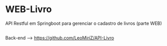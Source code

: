 # WEB-Livro

API Restful em Springboot para gerenciar o cadastro de livros (parte WEB)

##

Back-end --> https://github.com/LeoMiriZ/API-Livro
